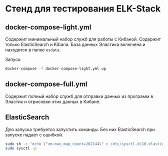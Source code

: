 # Стенд для тестирования ELK-Stack

## docker-compose-light.yml

Содержит минимальный набор служб для работы с Кибаной. Содержит только ElasticSearch и Kibana. База данных Эластика
включена и находится в папке `esdata`.

Запуск:

```bash
docker-compose -f docker-compose-light.yml up
```

## docker-compose-full.yml

Содержит полный набор служб для отправки данных из программ в Эластик и отрисовки этих данных в Кибане.

## ElasticSearch

Для запуска требуется запустить команды. Без них ElasticSearch при запуске падает с ошибкой.

```bash
sudo sh -c "echo \"vm.max_map_count=262144\" > /etc/sysctl.d/10-elasticsearch.conf"
sudo sysctl -p
```
